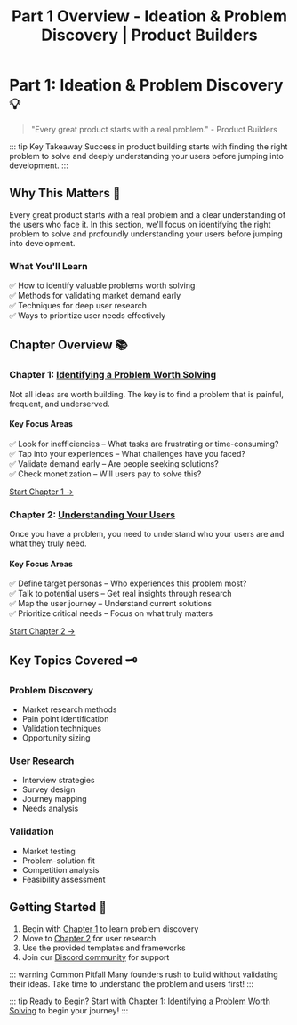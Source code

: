 ﻿---
title: Part 1 Overview - Ideation & Problem Discovery | Product Builders
description: Learn how to identify valuable problems and understand your users deeply to build products people actually want.
head:
  - - meta
    - name: keywords
      content: product ideation, problem discovery, user research, market validation, startup ideas
  - - meta
    - name: author
      content: Product Builders Team
  - - meta
    - property: og:title
      content: Part 1 Overview - Ideation & Problem Discovery | Product Builders
  - - meta
    - property: og:description
      content: Learn how to identify valuable problems and understand your users deeply.
---

# Part 1: Ideation & Problem Discovery 💡

> "Every great product starts with a real problem." - Product Builders

::: tip Key Takeaway
Success in product building starts with finding the right problem to solve and deeply understanding your users before jumping into development.
:::

## Why This Matters 🎯

<div class="content-box">

Every great product starts with a real problem and a clear understanding of the users who face it. In this section, we'll focus on identifying the right problem to solve and profoundly understanding your users before jumping into development.

### What You'll Learn

<div class="learning-objectives">

✅ How to identify valuable problems worth solving  
✅ Methods for validating market demand early  
✅ Techniques for deep user research  
✅ Ways to prioritize user needs effectively  

</div>

</div>

## Chapter Overview 📚

<div class="chapters-grid">

### Chapter 1: [Identifying a Problem Worth Solving](/part1/identifying-problems)

<div class="chapter-content">

Not all ideas are worth building. The key is to find a problem that is painful, frequent, and underserved.

#### Key Focus Areas
✅ Look for inefficiencies – What tasks are frustrating or time-consuming?  
✅ Tap into your experiences – What challenges have you faced?  
✅ Validate demand early – Are people seeking solutions?  
✅ Check monetization – Will users pay to solve this?  

[Start Chapter 1 →](/part1/identifying-problems)

</div>

### Chapter 2: [Understanding Your Users](/part1/understanding-users)

<div class="chapter-content">

Once you have a problem, you need to understand who your users are and what they truly need.

#### Key Focus Areas
✅ Define target personas – Who experiences this problem most?  
✅ Talk to potential users – Get real insights through research  
✅ Map the user journey – Understand current solutions  
✅ Prioritize critical needs – Focus on what truly matters  

[Start Chapter 2 →](/part1/understanding-users)

</div>

</div>

## Key Topics Covered 🗝️

<div class="topics-grid">

### Problem Discovery
- Market research methods
- Pain point identification
- Validation techniques
- Opportunity sizing

### User Research
- Interview strategies
- Survey design
- Journey mapping
- Needs analysis

### Validation
- Market testing
- Problem-solution fit
- Competition analysis
- Feasibility assessment

</div>

## Getting Started 🚀

<div class="getting-started">

1. Begin with [Chapter 1](/part1/identifying-problems) to learn problem discovery
2. Move to [Chapter 2](/part1/understanding-users) for user research
3. Use the provided templates and frameworks
4. Join our [Discord community](https://discord.gg/productbuilders) for support

</div>

::: warning Common Pitfall
Many founders rush to build without validating their ideas. Take time to understand the problem and users first!
:::

::: tip Ready to Begin?
Start with [Chapter 1: Identifying a Problem Worth Solving](/part1/identifying-problems) to begin your journey!
:::
